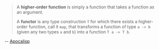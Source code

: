 > A **higher-order function** is simply a function that takes a function as an argument.
> 
> A **functor** is any type construction `T` for which there exists a higher-order function, call it `map`, that transforms a function of type `a -> b` (given any two types `a` and `b`) into a function `T a -> T b`. 

-- [Apocalisp](https://stackoverflow.com/a/143132)

